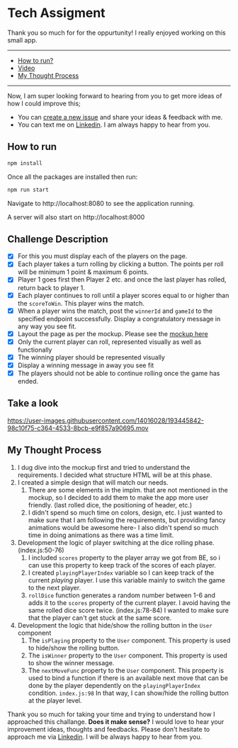 # Tech Assigment
Thank you so much for for the oppurtunity! I really enjoyed working on this small app.


<hr>

* [How to run?](#how-to-run)
* [Video](#take-a-look)
* [My Thought Process](#my-thought-process)

<hr>

Now, I am super looking forward to hearing from you to get more ideas of how I could improve this;
* You can [create a new issue](https://github.com/volcanioo/fe-challange/issues/new) and share your ideas & feedback with me.
* You can text me on [Linkedin](https://www.linkedin.com/in/volkandeveci/). I am always happy to hear from you.

## How to run
```sh
npm install
```

Once all the packages are installed then run:

```sh
npm run start
```

Navigate to http://localhost:8080 to see the application running.

A server will also start on http://localhost:8000

## Challenge Description
- [x] For this you must display each of the players on the page.
- [x] Each player takes a turn rolling by clicking a button. The points per roll will be minimum 1 point & maximum 6 points.
- [x] Player 1 goes first then Player 2 etc. and once the last player has rolled, return back to player 1.
- [x] Each player continues to roll until a player scores equal to or higher than the `scoreToWin`. This player wins the match.
- [x] When a player wins the match, post the `winnerId` and `gameId` to the specified endpoint successfully. Display a congratulatory message in any way you see fit.
- [x] Layout the page as per the mockup. Please see the [mockup here](./mockup.png)
- [x] Only the current player can roll, represented visually as well as functionally
- [x] The winning player should be represented visually
- [x] Display a winning message in away you see fit
- [x] The players should not be able to continue rolling once the game has ended.

## Take a look

https://user-images.githubusercontent.com/14016028/193445842-98c10f75-c364-4533-8bcb-e9f857a90695.mov

## My Thought Process
1. I dug dive into the mockup first and tried to understand the requirements. I decided what structure HTML will be at this phase. 
2. I created a simple design that will match our needs.
    1. There are some elements in the implm. that are not mentioned in the mockup, so I decided to add them to make the app more user friendly. (last rolled dice, the positioning of header, etc.)
    2. I didn't spend so much time on colors, design, etc. I just wanted to make sure that I am following the requirements, but providing fancy animations would be awesome here- I also didn't spend so much time in doing animations as there was a time limit.
1. Development the logic of player switching at the dice rolling phase. (index.js:50-76)
      1. I included `scores` property to the player array we got from BE, so i can use this property to keep track of the scores of each player. 
      2. I created `playingPlayerIndex` variable so I can keep track of the current *playing* player. I use this variable mainly to switch the game to the next player.
      3. `rollDice` function generates a random number between 1-6 and adds it to the `scores` property of the current player. I avoid having the same rolled dice score twice. (index.js:78-84) I wanted to make sure that the player can't get stuck at the same score.
2. Development the logic that hide/show the rolling button in the `User` component
      1. The `isPlaying` property to the `User` component. This property is used to hide/show the rolling button.
      2. The `isWinner` property to the `User` component. This property is used to show the winner message.
      2. The `nextMoveFunc` property to the `User` component. This property is used to bind a function if there is an available next move that can be done by the player dependently on the `playingPlayerIndex` condition. `index.js:98` In that way, I can show/hide the rolling button at the player level.

Thank you so much for taking your time and trying to understand how I approached this challange. **Does it make sense?** I would love to hear your improvement ideas, thoughts and feedbacks. Please don't hesitate to approach me via [Linkedin](https://www.linkedin.com/in/volkandeveci/). I will be always happy to hear from you.
